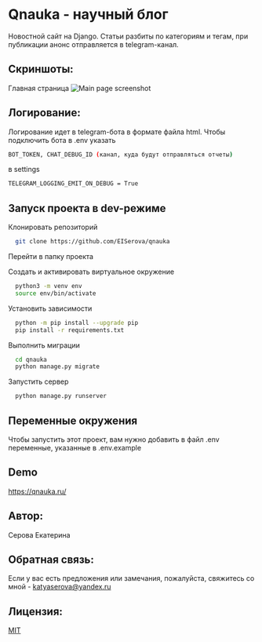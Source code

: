 
# Qnauka - научный блог

Новостной сайт на Django. Статьи разбиты по категориям и тегам, при публикации анонс отправляется в telegram-канал.

## Скриншоты:
Главная страница
![Main page screenshot](https://i.ibb.co/W5jNmsR/main.jpg)

## Логирование: 
Логирование идет в telegram-бота в формате файла html.
Чтобы подключить бота в .env указать
```bash
BOT_TOKEN, CHAT_DEBUG_ID (канал, куда будут отправляться отчеты)
```
в settings
```bash
TELEGRAM_LOGGING_EMIT_ON_DEBUG = True
```

## Запуск проекта в dev-режиме

Клонировать репозиторий

```bash
  git clone https://github.com/EISerova/qnauka
```

Перейти в папку проекта

Создать и активировать виртуальное окружение

```bash
  python3 -m venv env
  source env/bin/activate
```

Установить зависимости

```bash
  python -m pip install --upgrade pip
  pip install -r requirements.txt
```

Выполнить миграции

```bash
  cd qnauka
  python manage.py migrate
```

Запустить сервер

```bash
  python manage.py runserver
```


## Переменные окружения

Чтобы запустить этот проект, вам нужно добавить в файл .env переменные, указанные в .env.example

## Demo

https://qnauka.ru/

## Автор: 
Серова Екатерина

## Обратная связь:
Если у вас есть предложения или замечания, пожалуйста, свяжитесь со мной - katyaserova@yandex.ru

## Лицензия:
[MIT](https://choosealicense.com/licenses/mit/)
